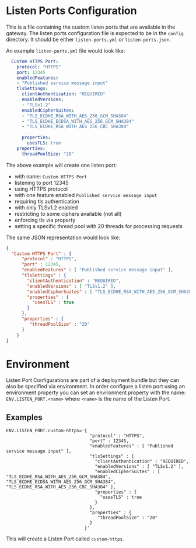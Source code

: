 # Listen Ports Configuration
This is a file containing the custom listen ports that are available in the gateway.
The listen ports configuration file is expected to be in the `config` directory. It should be either `listen-ports.yml` or `listen-ports.json`.

An example `listen-ports.yml` file would look like:
```yaml
  Custom HTTPS Port:
    protocol: "HTTPS"
    port: 12345
    enabledFeatures:
    - "Published service message input"
    tlsSettings:
      clientAuthentication: "REQUIRED"
      enabledVersions:
      - "TLSv1.2"
      enabledCipherSuites:
      - "TLS_ECDHE_RSA_WITH_AES_256_GCM_SHA384"
      - "TLS_ECDHE_ECDSA_WITH_AES_256_GCM_SHA384"
      - "TLS_ECDHE_RSA_WITH_AES_256_CBC_SHA384"
      ...
      properties:
        usesTLS: true
    properties:
      threadPoolSize: "20"
  ```
The above example will create one listen port:
* with name: `Custom HTTPS Port`
* listening to port 12345
* using HTTPS protocol
* with one feature enabled `Published service message input`
* requiring tls authentication
* with only TLSv1.2 enabled
* restricting to some ciphers available (not all)
* enforcing tls via property
* setting a specific thread pool with 20 threads for processing requests
          
The same JSON representation would look like:
```json
{
  "Custom HTTPS Port" : {
      "protocol" : "HTTPS",
      "port" : 12345,
      "enabledFeatures" : [ "Published service message input" ],
      "tlsSettings" : {
        "clientAuthentication" : "REQUIRED",
        "enabledVersions" : [ "TLSv1.2" ],
        "enabledCipherSuites" : [ "TLS_ECDHE_RSA_WITH_AES_256_GCM_SHA384", "TLS_ECDHE_ECDSA_WITH_AES_256_GCM_SHA384", "TLS_ECDHE_RSA_WITH_AES_256_CBC_SHA384" ],
        "properties" : {
          "usesTLS" : true
        }
      },
      "properties" : { 
         "threadPoolSize" : "20"
      }
    }
}
```

# Environment
Listen Port Configurations are part of a deployment bundle but they can also be specified via environment.
In order configure a listen port using an environment property you can set an environment property with the name: `ENV.LISTEN_PORT.<name>` where `<name>` is the name of the Listen Port.

## Examples
```
ENV.LISTEN_PORT.custom-https='{
                                "protocol" : "HTTPS",
                                "port" : 12345,
                                "enabledFeatures" : [ "Published service message input" ],
                                "tlsSettings" : {
                                  "clientAuthentication" : "REQUIRED",
                                  "enabledVersions" : [ "TLSv1.2" ],
                                  "enabledCipherSuites" : [ "TLS_ECDHE_RSA_WITH_AES_256_GCM_SHA384", "TLS_ECDHE_ECDSA_WITH_AES_256_GCM_SHA384", "TLS_ECDHE_RSA_WITH_AES_256_CBC_SHA384" ],
                                  "properties" : {
                                    "usesTLS" : true
                                  }
                                },
                                "properties" : { 
                                   "threadPoolSize" : "20"
                                }
                              }'
```
This will create a Listen Port called `custom-https`.